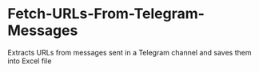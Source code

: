 # Fetch-URLs-From-Telegram-Messages
Extracts URLs from messages sent in a Telegram channel and saves them into Excel file
